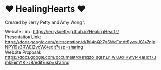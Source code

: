 # ♥ HealingHearts ♥
Created by Jerry Petty and Amy Wong \

Website Link: https://jerrykpetty.github.io/HealingHearts/ \
Presentaiton Link: https://docs.google.com/presentation/d/1hi4nQX7g5WdFmAt5ywxJS147njpNPYI9s3RWEj2voW8/edit?usp=sharing \
Website Proposal: https://docs.google.com/document/d/1rlcjzo_sgFhEr_wKQd1K9fvI44aHdf73mkEpmYKI-J8/edit?usp=sharing
